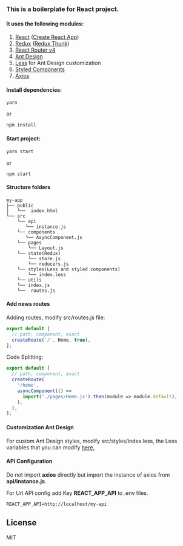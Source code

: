 ### This is a boilerplate for React project.

#### It uses the following modules:
1. [React](https://reactjs.org) ([Create React App](https://github.com/facebook/create-react-app))
2. [Redux](https://redux.js.org) ([Redux Thunk](https://github.com/gaearon/redux-thunk))
3. [React Router v4](https://reacttraining.com/react-router/)
4. [Ant Design](https://ant.design)
5. [Less](http://lesscss.org) for Ant Design customization
6. [Styled Components](https://www.styled-components.com)
7. [Axios](https://github.com/axios/axios)

#### Install dependencies:

```
yarn
```
or
```
npm install
```

#### Start project:

```
yarn start
```
or
```
npm start
```

#### Structure folders
```
my-app
├── public
│   └──  index.html
└── src
    └── api
       └── instance.js
    └── components
       └── AsyncComponent.js
    └── pages
        └── Layout.js
    └── state(Redux)
        └── store.js
        └── reducers.js
    └── styles(Less and styled components)
        └── index.less
    └── utils
    └── index.js
    └──  routes.js
```

#### Add news routes

Adding routes, modify src/routes.js file:

```javascript
export default [
  // path, component, exact
  createRoute('/', Home, true),
];
```

Code Splitting:

```javascript
export default [
  // path, component, exact
  createRoute(
    '/home',
    asyncComponent(() =>
      import('./pages/Home.js').then(module => module.default),
    ),
  ),
];
```

#### Customization Ant Design

For custom Ant Design styles, modify src/styles/index.less, the Less variables that you can modify [here.](https://github.com/ant-design/ant-design/blob/master/components/style/themes/default.less)

#### API Configuration

Do not import **axios** directly but import the instance of axios from **api/instance.js**.

For Url API config add Key **REACT_APP_API** to .env files.

```
REACT_APP_API=http://localhost/my-api
```

## License

MIT
